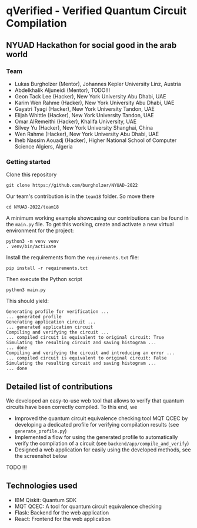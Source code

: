 # qVerified - Verified Quantum Circuit Compilation
## NYUAD Hackathon for social good in the arab world

### Team

 - Lukas Burgholzer (Mentor), Johannes Kepler University Linz, Austria
 - Abdelkhalik Aljuneidi (Mentor), TODO!!!
 - Geon Tack Lee (Hacker), New York University Abu Dhabi, UAE
 - Karim Wen Rahme (Hacker), New York University Abu Dhabi, UAE
 - Gayatri Tyagi (Hacker), New York University Tandon, UAE
 - Elijah Whittle (Hacker), New York University Tandon, UAE
 - Omar AlRemeithi (Hacker), Khalifa University, UAE
 - Silvey Yu (Hacker), New York University Shanghai, China
 - Wen Rahme (Hacker), New York University Abu Dhabi, UAE
 - Iheb Nassim Aouadj (Hacker), Higher National School of Computer Science Algiers, Algeria

### Getting started

Clone this repository
```console 
git clone https://github.com/burgholzer/NYUAD-2022
```
Our team's contribution is in the `team18` folder. So move there
```console
cd NYUAD-2022/team18
```
A minimum working example showcasing our contributions can be found in the `main.py` file.
To get this working, create and activate a new virtual environment for the project:
```console
python3 -m venv venv
. venv/bin/activate
```
Install the requirements from the `requirements.txt` file:
```console 
pip install -r requirements.txt
```
Then execute the Python script
```console 
python3 main.py
```
This should yield:
```console
Generating profile for verification ...
... generated profile
Generating application circuit ...
... generated application circuit
Compiling and verifying the circuit ...
... compiled circuit is equivalent to original circuit: True
Simulating the resulting circuit and saving histogram ...
... done
Compiling and verifying the circuit and introducing an error ...
... compiled circuit is equivalent to original circuit: False
Simulating the resulting circuit and saving histogram ...
... done
```

## Detailed list of contributions
We developed an easy-to-use web tool that allows to verify that quantum circuits have been correctly compiled.
To this end, we
 - Improved the quantum circuit equivalence checking tool MQT QCEC by developing a dedicated profile for verifying compilation results (see `generate_profile.py`)
 - Implemented a flow for using the generated profile to automatically verify the compilation of a circuit (see `backend/app/compile_and_verify`)
 - Designed a web application for easily using the developed methods, see the screenshot below

TODO !!!

## Technologies used
 - IBM Qiskit: Quantum SDK
 - MQT QCEC: A tool for quantum circuit equivalence checking
 - Flask: Backend for the web application
 - React: Frontend for the web application
